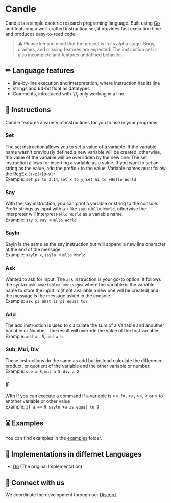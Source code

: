 # Candle
Candle is a simple esoteric research programing language. Built using [Go](https://go.dev) and featuring a well-crafted instruction set, it provides fast execution time and produces easy-to-read code.

> ⚠️ Please keep in mind that the project is in its alpha stage. Bugs, crashes, and missing features are expected. The instruction set is also incomplete and features undefined behavior.

## ✏ Language features
- line-by-line execution and interpretation, where instruction has its line
- strings and 64-bit float as datatypes
- Comments, introduced with `//, only working in a line

## 📎 Instructions
Candle features a variety of instructions for you to use in your programs

### Set
The set instruction allows you to set a value of a variable. If the variable name wasn't previously defined a new variable will be created, otherwise, the value of the variable will be overridden by the new one. The set instruction allows for inserting a variable as a value.
If you want to set an string as the value, add the prefix `+` to the value. Variable names must follow the RegEx `[a-z]+[0-9]*`
<br />
Example: `set pi to 3.14`, `set x to y`, `set hi to +Hello World`

### Say
With the say instruction, you can print a variable or string to the console. Prefix strings as input with a `+` like `say +Hello World`, otherwise the interpreter will interpret `Hello World` as a variable name.
<br />
Example: `say x`, `say +Hello World`

### Sayln
Sayln is the same as the say instruction but will append a new line character at the end of the message.
<br />
Example: `sayln x`, `sayln +Hello World`

### Ask
Wanted to ask for input. The `ask` instruction is your go-to option. It follows the syntax `ask <variable> <message>` where the variable is the variable name to store the input in (if not available a new one will be created) and the message is the message asked in the console.
<br />
Example: `ask pi What is pi equal to?`

### Add
The add instruction is used to clalculate the sum of a Variable and anouther Variable or Number.
The result will override the value of the first variable.
<br />
Example: `add a -5`, `add a b`

### Sub, Mul, Div
These instructions do the same as add but instead calculate the difference, product, or quotient of the variable and the other variable or number.
<br />
Example: `sub a 8`, `mul a 5`, `div a 2`

### If
WIth if you can execute a command if a variable is ==, !=, <=, >=, < or > to another variable or other value
<br />
Example: `if a == 9 sayln +a is equal to 9`

## ⌛ Examples
You can find examples in the [examples](https://github.com/Amiraxoba/Candle/tree/v2/examples) folder.

## 📝 Implementations in differnet Languages
* [Go](https://github.com/Amiraxoba/Candle/tree/go) (The original Implementation)

## 🚢 Connect with us
We coordinate the development through our [Discord](https://discord.gg/sFaZtaSX9j).
